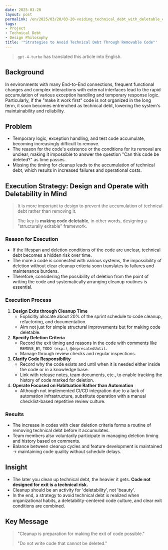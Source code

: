 ```yaml
---
date: 2025-03-20
layout: post
permalink: /en/2025/03/20/03-20-voiding_technical_debt_with_deletable_code.html
tags:
- Project
- Technical Debt
- Design Philosophy
title: '"Strategies to Avoid Technical Debt Through Removable Code"'
---
```

> `gpt-4-turbo` has translated this article into English.

## Background

In environments with many End-to-End connections, frequent functional changes and complex interactions with external interfaces lead to the rapid accumulation of various exception handling and temporary response logic. Particularly, if the "make it work first" code is not organized in the long term, it soon becomes entrenched as technical debt, lowering the system's maintainability and reliability.

## Problem

- Temporary logic, exception handling, and test code accumulate, becoming increasingly difficult to remove.
- The reason for the code's existence or the conditions for its removal are unclear, making it impossible to answer the question "Can this code be deleted?" as time passes.
- Missing the timing for cleanup leads to the accumulation of technical debt, which results in increased failures and operational costs.

## Execution Strategy: Design and Operate with Deletability in Mind

> It is more important to design to prevent the accumulation of technical debt rather than removing it.
>
> 
> The key is **making code deletable**, in other words, designing a "structurally exitable" framework.
>

### Reason for Execution

- If the lifespan and deletion conditions of the code are unclear, technical debt becomes a hidden risk over time.
- The more a code is connected with various systems, the impossibility of deletion without clear cleanup criteria soon translates to failures and maintenance burdens.
- Therefore, considering the possibility of deletion from the point of writing the code and systematically arranging cleanup routines is essential.

### Execution Process

1. **Design Exits through Cleanup Time**
   - Explicitly allocate about 20% of the sprint schedule to code cleanup, refactoring, and documentation.
   - Aim not just for simple structural improvements but for making code deletable.
2. **Specify Deletion Criteria**
   - Record the exit timing and reasons in the code with comments like `REMOVE_BY`, `TODO (exp:)`, `@deprecatedUntil`.
   - Manage through review checks and regular inspections.
3. **Clarify Code Responsibility**
   - Record why the code exists and until when it is needed either inside the code or in a knowledge base.
   - Link with release notes, team documents, etc., to enable tracking the history of code marked for deletion.
4. **Operate Focused on Habituation Rather than Automation**
   - Although not implemented CI/CD integration due to a lack of automation infrastructure, substitute operation with a manual checklist-based repetitive review culture.

### Results

- The increase in codes with clear deletion criteria forms a routine of removing technical debt before it accumulates.
- Team members also voluntarily participate in managing deletion timing and history based on comments.
- Balance between cleanup cycles and feature development is maintained → maintaining code quality without schedule delays.

## Insight

- The later you clean up technical debt, the heavier it gets. **Code not designed for exit is a technical risk.**
- Cleanup should be an activity for 'deletability', not 'beauty'.
- In the end, a strategy to avoid technical debt is realized when organizational habits, a deletability-centered code culture, and clear exit conditions are combined.

## Key Message

> "Cleanup is preparation for making the exit of code possible."
>
> 
> "Do not write code that cannot be deleted."